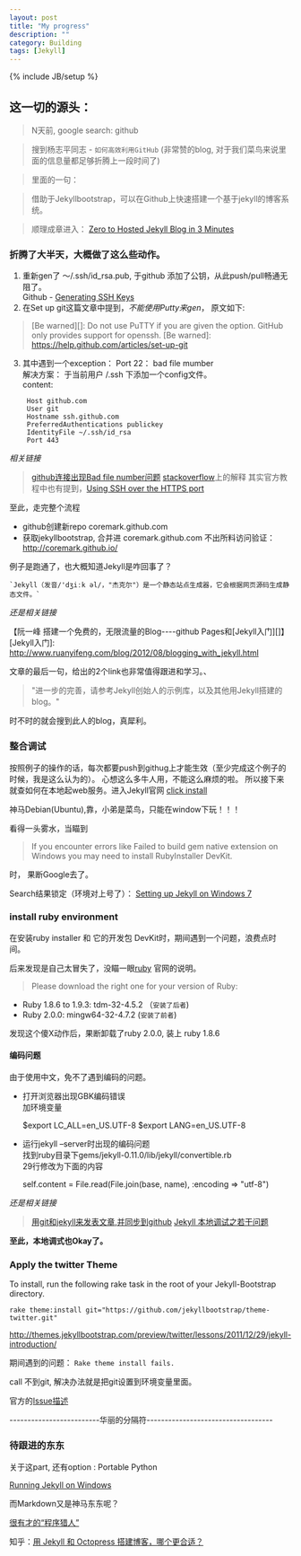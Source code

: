 ```yaml
---
layout: post
title: "My progress"
description: ""
category: Building
tags: [Jekyll]
---
```

{% include JB/setup %}

## 这一切的源头： 
> N天前, google search: github

> 搜到杨志平同志 - `如何高效利用GitHub` (非常赞的blog, 对于我们菜鸟来说里面的信息量都足够折腾上一段时间了)

> 里面的一句： 

> 借助于Jekyllbootstrap，可以在Github上快速搭建一个基于jekyll的博客系统。

> 顺理成章进入： [Zero to Hosted Jekyll Blog in 3 Minutes](http://jekyllbootstrap.com/)

### 折腾了大半天，大概做了这么些动作。
1. 重新gen了 ～/.ssh/id_rsa.pub, 于github 添加了公钥，从此push/pull畅通无阻了。    
Github - [Generating SSH Keys](https://help.github.com/articles/generating-ssh-keys)
2. 在Set up git这篇文章中提到，*不能使用Putty来gen*， 原文如下:    
> [Be warned][]: Do not use PuTTY if you are given the option. GitHub only provides support for openssh.
[Be warned]: https://help.github.com/articles/set-up-git
3. 其中遇到一个exception： Port 22： bad file mumber    
    解决方案： 于当前用户 /.ssh 下添加一个config文件。    
    content:

        Host github.com
        User git
        Hostname ssh.github.com
        PreferredAuthentications publickey
        IdentityFile ~/.ssh/id_rsa
        Port 443

_相关链接_
> [github连接出现Bad file number问题](http://rangercyh.blog.51cto.com/1444712/749490)
> [stackoverflow][]上的解释 
> 其实官方教程中也有提到，[Using SSH over the HTTPS port](https://help.github.com/articles/using-ssh-over-the-https-port)

[stackoverflow]: http://stackoverflow.com/questions/7144811/git-ssh-error-connect-to-host-bad-file-number

至此，走完整个流程 
* github创建新repo coremark.github.com
* 获取jekyllbootstrap, 合并进 coremark.github.com
不出所料访问验证： http://coremark.github.io/ 

例子是跑通了，也大概知道Jekyll是咋回事了？

    `Jekyll（发音/'dʒiːk əl/，"杰克尔"）是一个静态站点生成器，它会根据网页源码生成静态文件。`

_还是相关链接_

【阮一峰 搭建一个免费的，无限流量的Blog----github Pages和[Jekyll入门][]】
[Jekyll入门]: http://www.ruanyifeng.com/blog/2012/08/blogging_with_jekyll.html

文章的最后一句，给出的2个link也非常值得跟进和学习。、
> "进一步的完善，请参考Jekyll创始人的示例库，以及其他用Jekyll搭建的blog。"

时不时的就会搜到此人的blog，真犀利。

### 整合调试

按照例子的操作的话，每次都要push到githug上才能生效（至少完成这个例子的时候，我是这么认为的）。
心想这么多牛人用，不能这么麻烦的啦。
所以接下来就查如何在本地起web服务。进入Jekyll官网 [click install](https://github.com/mojombo/jekyll/wiki/install)

神马Debian(Ubuntu),靠，小弟是菜鸟，只能在window下玩！！！

看得一头雾水，当瞄到

> If you encounter errors like Failed to build gem native extension on Windows you may need to install RubyInstaller DevKit.

时， 果断Google去了。

Search结果锁定（环境对上号了）： [Setting up Jekyll on Windows 7](http://zolomon.com/tutorial/2012/02/23/setting-up-jekyll-on-windows-7/)

### install ruby environment

在安装ruby installer 和 它的开发包 DevKit时，期间遇到一个问题，浪费点时间。

后来发现是自己太冒失了，没瞄一眼[ruby][] 官网的说明。

> Please download the right one for your version of Ruby:

* Ruby 1.8.6 to 1.9.3: tdm-32-4.5.2 （`安装了后者`)
* Ruby 2.0.0: mingw64-32-4.7.2 (`安装了前者`)

[ruby]: http://rubyinstaller.org/downloads/

发现这个傻X动作后，果断卸载了ruby 2.0.0, 装上 ruby 1.8.6

#### 编码问题
由于使用中文，免不了遇到编码的问题。  

* 打开浏览器出现GBK编码错误    
加环境变量 
    
    $export LC_ALL=en_US.UTF-8
    $export LANG=en_US.UTF-8

* 运行jekyll –server时出现的编码问题  
找到ruby目录下gems/jekyll-0.11.0/lib/jekyll/convertible.rb  
29行修改为下面的内容
    
    self.content = File.read(File.join(base, name), :encoding => "utf-8")

_还是相关链接_
> [用git和jekyll来发表文章,并同步到github](http://www.cnblogs.com/feiyuliu/archive/2012/12/07/2806431.html)
> [Jekyll 本地调试之若干问题](http://chxt6896.github.io/blog/2012/02/13/blog-jekyll-native.html)

**至此，本地调式也Okay了。**

### Apply the twitter Theme

To install, run the following rake task in the root of your Jekyll-Bootstrap directory.

    rake theme:install git="https://github.com/jekyllbootstrap/theme-twitter.git"

http://themes.jekyllbootstrap.com/preview/twitter/lessons/2011/12/29/jekyll-introduction/

期间遇到的问题： `Rake theme install fails.`

call 不到git, 解决办法就是把git设置到环境变量里面。

官方的[Issue描述](https://github.com/plusjade/jekyll-bootstrap/issues/38)

-------------------------华丽的分隔符-----------------------------------

### 待跟进的东东

关于这part, 还有option :  Portable Python

[Running Jekyll on Windows](http://www.madhur.co.in/blog/2011/09/01/runningjekyllwindows.html)

而Markdown又是神马东东呢？

[很有才的“程序猎人”](http://programus.github.io/)

知乎：[用 Jekyll 和 Octopress 搭建博客，哪个更合适？](http://www.zhihu.com/question/19996679)